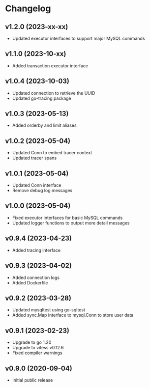 # Changelog

## v1.2.0 (2023-xx-xx)
- Updated executor interfaces to support major MySQL commands

## v1.1.0 (2023-10-xx)
- Added transaction executor interface

## v1.0.4 (2023-10-03)
- Updated connection to retrieve the UUID
- Updated go-tracing package

## v1.0.3 (2023-05-13)
- Added orderby and limit aliases

## v1.0.2 (2023-05-04)
- Updated Conn to embed tracer context
- Updated tracer spans

## v1.0.1 (2023-05-04)
- Updated Conn interface
- Remove debug log messages

## v1.0.0 (2023-05-04)
- Fixed executor interfaces for basic MySQL commands
- Updated logger functions to output more detail messages

## v0.9.4 (2023-04-23)
- Added tracing interface

## v0.9.3 (2023-04-02)
- Added connection logs
- Added Dockerfile

## v0.9.2 (2023-03-28)
- Updated mysqltest using go-sqltest
- Added sync.Map interface to mysql.Conn to store user data

## v0.9.1 (2023-02-23)
- Upgrade to go 1.20
- Upgrade to vitess v0.12.6
- Fixed compiler warnings

## v0.9.0 (2020-09-04)
- Initial public release  
